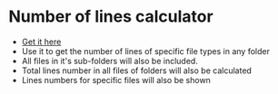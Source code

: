 # Number of lines calculator
- [Get it here](python%20scripts/Calculate%20number%20of%20lines%20in%20files%20of%20a%20folder.py)
- Use it to get the number of lines of specific file types in any folder
- All files in it's sub-folders will also be included.
- Total lines number in all files of folders will also be calculated
- Lines numbers for specific files will also be shown
